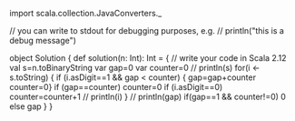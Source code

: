 import scala.collection.JavaConverters._

// you can write to stdout for debugging purposes, e.g.
// println("this is a debug message")

object Solution {
  def solution(n: Int): Int = {
    // write your code in Scala 2.12
    val s=n.toBinaryString
    var gap=0
    var counter=0
//    println(s)
    for(i <- s.toString)
    { 
     if (i.asDigit==1 && gap < counter)
       { gap=gap+counter
       counter=0}
     if (gap==counter)
        counter=0 
     if (i.asDigit==0)
       counter=counter+1
    //   println(i)
    } 
  //  println(gap)
    if(gap==1 && counter!=0)
    0
     else gap
  }
}
